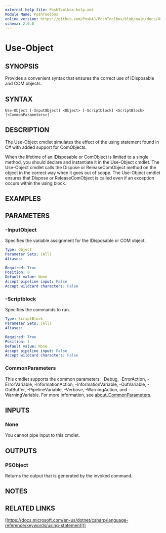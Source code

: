 ```yaml
---
external help file: PoshToolbox-help.xml
Module Name: PoshToolbox
online version: https://github.com/PoshAJ/PoshToolbox/blob/main/docs/Use-Object.md
schema: 2.0.0
---
```


# Use-Object

## SYNOPSIS
Provides a convenient syntax that ensures the correct use of IDisposable and COM objects.

## SYNTAX

```
Use-Object [-InputObject] <Object> [-Scriptblock] <ScriptBlock> [<CommonParameters>]
```

## DESCRIPTION
The Use-Object cmdlet simulates the effect of the using statement found in C# with added support for ComObjects.

When the lifetime of an IDisposable or ComObject is limited to a single method, you should declare and instantiate it in the Use-Object cmdlet. The Use-Object cmdlet calls the Dispose or ReleaseComObject method on the object in the correct way when it goes out of scope. The Use-Object cmdlet ensures that Dispose or ReleaseComObject is called even if an exception occurs within the using block.

## EXAMPLES

## PARAMETERS

### -InputObject
Specifies the variable assignment for the IDisposable or COM object.

```yaml
Type: Object
Parameter Sets: (All)
Aliases:

Required: True
Position: 0
Default value: None
Accept pipeline input: False
Accept wildcard characters: False
```

### -Scriptblock
Specifies the commands to run.

```yaml
Type: ScriptBlock
Parameter Sets: (All)
Aliases:

Required: True
Position: 1
Default value: None
Accept pipeline input: False
Accept wildcard characters: False
```

### CommonParameters
This cmdlet supports the common parameters: -Debug, -ErrorAction, -ErrorVariable, -InformationAction, -InformationVariable, -OutVariable, -OutBuffer, -PipelineVariable, -Verbose, -WarningAction, and -WarningVariable. For more information, see [about_CommonParameters](http://go.microsoft.com/fwlink/?LinkID=113216).

## INPUTS

### None
You cannot pipe input to this cmdlet.

## OUTPUTS

### PSObject
Returns the output that is generated by the invoked command.

## NOTES

## RELATED LINKS

[https://docs.microsoft.com/en-us/dotnet/csharp/language-reference/keywords/using-statement]()
